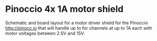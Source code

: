 Pinoccio 4x 1A motor shield
===========================

Schematic and board layout for a motor driver shield for the Pinoccio <http://pinocc.io>
that will handle up to for channels at up to 1A each with motor voltages between 2.5V
and 15V.
